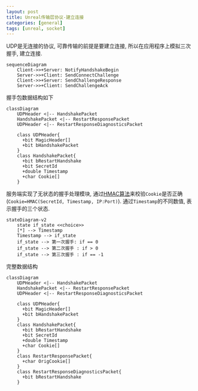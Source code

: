 ```yaml
---
layout: post
title: Unreal传输层协议-建立连接
categories: [general]
tags: [unreal, socket]
---
```


UDP是无连接的协议, 可靠传输的前提是要建立连接, 所以在应用程序上模拟三次握手, 建立连接.

```mermaid
sequenceDiagram
    Client->>+Server: NotifyHandshakeBegin
    Server->>+Client: SendConnectChallenge
    Client->>+Server: SendChallengeResponse
    Server->>+Client: SendChallengeAck
```

握手包数据结构如下

```mermaid
classDiagram
    UDPHeader <|-- HandshakePacket
    HandshakePacket <|-- RestartResponsePacket
    UDPHeader <|-- RestartResponseDiagnosticsPacket

    class UDPHeader{
      +bit MagicHeader[]
      +bit bHandshakePacket
    }
    class HandshakePacket{
      +bit bRestartHandshake
      +bit SecretId
      +double Timestamp
      +char Cookie[]
    }
```

服务端实现了无状态的握手处理模块, 
通过[HMAC算法](https://en.wikipedia.org/wiki/HMAC)来校验`Cookie`是否正确(`Cookie=HMAC(SecretId, Timestamp, IP:Port)`).
通过`Timestamp`的不同数值, 表示握手的三个状态.

```mermaid
stateDiagram-v2
    state if_state <<choice>>
    [*] --> Timestamp
    Timestamp --> if_state
    if_state --> 第一次握手: if == 0
    if_state --> 第二次握手 : if > 0
    if_state --> 第三次握手 : if == -1
```


完整数据结构


```mermaid
classDiagram
    UDPHeader <|-- HandshakePacket
    HandshakePacket <|-- RestartResponsePacket
    UDPHeader <|-- RestartResponseDiagnosticsPacket

    class UDPHeader{
      +bit MagicHeader[]
      +bit bHandshakePacket
    }
    class HandshakePacket{
      +bit bRestartHandshake
      +bit SecretId
      +double Timestamp
      +char Cookie[]
    }
    class RestartResponsePacket{
      +char OrigCookie[]
    }
    class RestartResponseDiagnosticsPacket{
      +bit bRestartHandshake
    }
```
